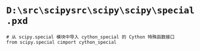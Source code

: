 # `D:\src\scipysrc\scipy\scipy\special.pxd`

```
# 从 scipy.special 模块中导入 cython_special 的 Cython 特殊函数接口
from scipy.special cimport cython_special
```